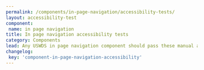 ```yaml
---
permalink: /components/in-page-navigation/accessibility-tests/
layout: accessibility-test
component:
 name: in page navigation
title: In page navigation accessibility tests
category: Components
lead: Any USWDS in page navigation component should pass these manual accessibility tests.
changelog:
 key: 'component-in-page-navigation-accessibility'
---
```

